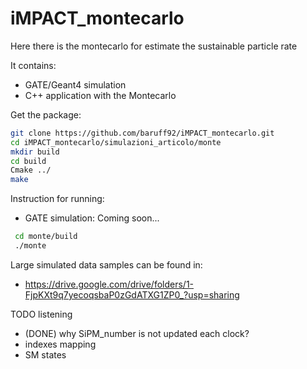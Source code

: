# iMPACT_montecarlo

Here there is the montecarlo for estimate the sustainable particle rate

It contains:
- GATE/Geant4 simulation
- C++ application with the Montecarlo

Get the package:
```sh
git clone https://github.com/baruff92/iMPACT_montecarlo.git
cd iMPACT_montecarlo/simulazioni_articolo/monte
mkdir build
cd build
Cmake ../
make
```

Instruction for running:
- GATE simulation: Coming soon...
```sh
 cd monte/build
 ./monte
```

Large simulated data samples can be found in:
- https://drive.google.com/drive/folders/1-FjpKXt9q7yecoqsbaP0zGdATXG1ZP0_?usp=sharing

TODO listening
- (DONE) why SiPM_number is not updated each clock?
- indexes mapping
- SM states
